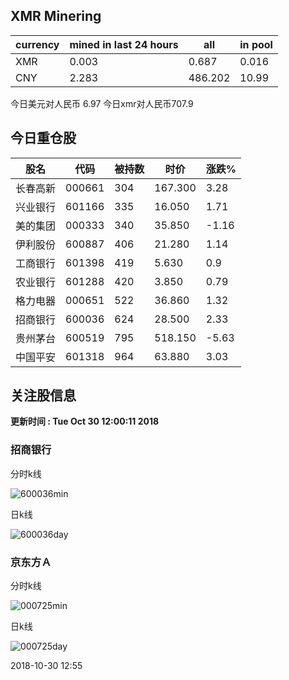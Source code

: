 ## XMR Minering

|currency|mined in last 24 hours|all|in pool|
|---|---|---|---|
|XMR|0.003|0.687|0.016|
|CNY|2.283|486.202|10.99|

今日美元对人民币 6.97	今日xmr对人民币707.9


## 今日重仓股 

|股名|代码|被持数|时价|涨跌%|
|---|---|---|---|---|
|长春高新|000661|304|167.300|3.28|
|兴业银行|601166|335|16.050|1.71|
|美的集团|000333|340|35.850|-1.16|
|伊利股份|600887|406|21.280|1.14|
|工商银行|601398|419|5.630|0.9|
|农业银行|601288|420|3.850|0.79|
|格力电器|000651|522|36.860|1.32|
|招商银行|600036|624|28.500|2.33|
|贵州茅台|600519|795|518.150|-5.63|
|中国平安|601318|964|63.880|3.03|

## 关注股信息
**更新时间 : Tue Oct 30 12:00:11 2018**
### 招商银行 
分时k线

![600036min](http://image.sinajs.cn/newchart/min/n/sh600036.gif)

日k线

![600036day](http://image.sinajs.cn/newchart/daily/n/sh600036.gif)

### 京东方Ａ 
分时k线

![000725min](http://image.sinajs.cn/newchart/min/n/sz000725.gif)

日k线

![000725day](http://image.sinajs.cn/newchart/daily/n/sz000725.gif)

2018-10-30 12:55
